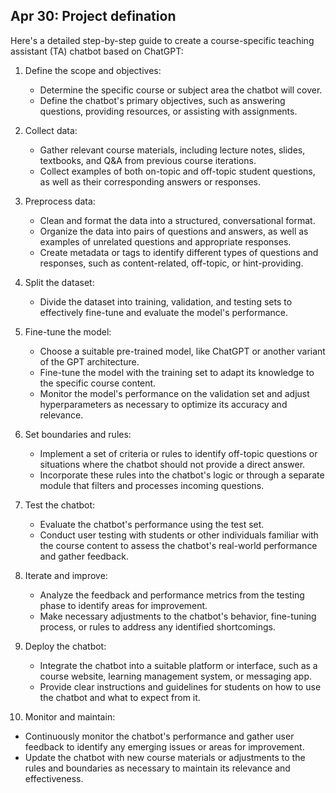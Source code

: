 ## Apr 30: Project defination

Here's a detailed step-by-step guide to create a course-specific teaching assistant (TA) chatbot based on ChatGPT:

1. Define the scope and objectives:

   - Determine the specific course or subject area the chatbot will cover.
   - Define the chatbot's primary objectives, such as answering questions, providing resources, or assisting with assignments.

2. Collect data:

   - Gather relevant course materials, including lecture notes, slides, textbooks, and Q&A from previous course iterations.
   - Collect examples of both on-topic and off-topic student questions, as well as their corresponding answers or responses.

3. Preprocess data:

   - Clean and format the data into a structured, conversational format.
   - Organize the data into pairs of questions and answers, as well as examples of unrelated questions and appropriate responses.
   - Create metadata or tags to identify different types of questions and responses, such as content-related, off-topic, or hint-providing.

4. Split the dataset:

   - Divide the dataset into training, validation, and testing sets to effectively fine-tune and evaluate the model's performance.

5. Fine-tune the model:

   - Choose a suitable pre-trained model, like ChatGPT or another variant of the GPT architecture.
   - Fine-tune the model with the training set to adapt its knowledge to the specific course content.
   - Monitor the model's performance on the validation set and adjust hyperparameters as necessary to optimize its accuracy and relevance.

6. Set boundaries and rules:

   - Implement a set of criteria or rules to identify off-topic questions or situations where the chatbot should not provide a direct answer.
   - Incorporate these rules into the chatbot's logic or through a separate module that filters and processes incoming questions.

7. Test the chatbot:

   - Evaluate the chatbot's performance using the test set.
   - Conduct user testing with students or other individuals familiar with the course content to assess the chatbot's real-world performance and gather feedback.

8. Iterate and improve:

   - Analyze the feedback and performance metrics from the testing phase to identify areas for improvement.
   - Make necessary adjustments to the chatbot's behavior, fine-tuning process, or rules to address any identified shortcomings.

9. Deploy the chatbot:

   - Integrate the chatbot into a suitable platform or interface, such as a course website, learning management system, or messaging app.
   - Provide clear instructions and guidelines for students on how to use the chatbot and what to expect from it.

10. Monitor and maintain:

- Continuously monitor the chatbot's performance and gather user feedback to identify any emerging issues or areas for improvement.
- Update the chatbot with new course materials or adjustments to the rules and boundaries as necessary to maintain its relevance and effectiveness.
